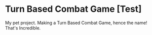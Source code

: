 # Turn Based Combat Game [Test]
My pet project.  Making a Turn Based Combat Game, hence the name!  That's Incredible.
